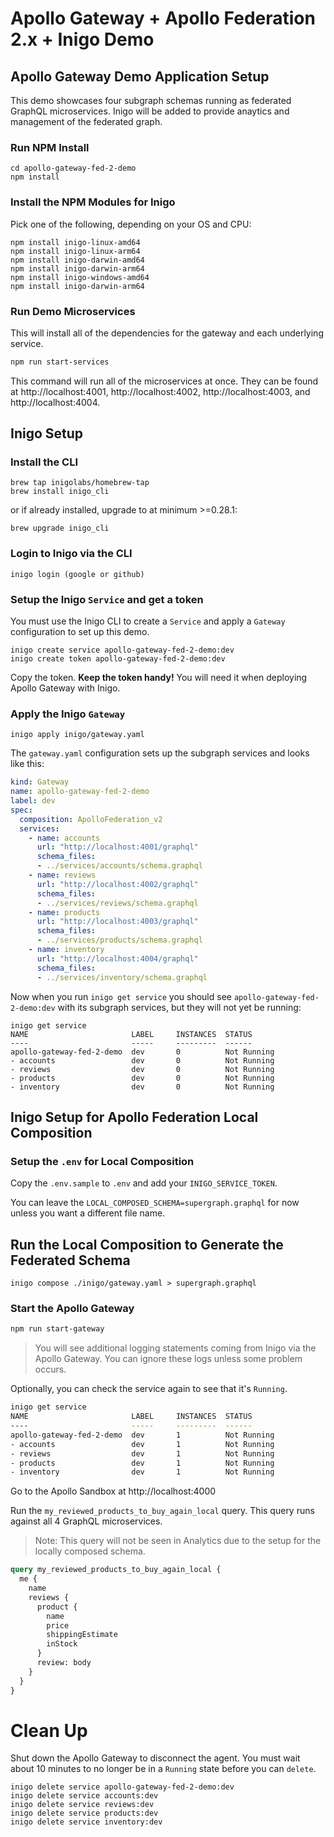 # Apollo Gateway + Apollo Federation 2.x + Inigo Demo

## Apollo Gateway Demo Application Setup

This demo showcases four subgraph schemas running as federated GraphQL microservices. Inigo will be added to provide anaytics and management of the federated graph.

### Run NPM Install

```
cd apollo-gateway-fed-2-demo
npm install
```


### Install the NPM Modules for Inigo

Pick one of the following, depending on your OS and CPU:
```
npm install inigo-linux-amd64
npm install inigo-linux-arm64
npm install inigo-darwin-amd64
npm install inigo-darwin-arm64
npm install inigo-windows-amd64
npm install inigo-darwin-arm64
```

### Run Demo Microservices

This will install all of the dependencies for the gateway and each underlying service.

```sh
npm run start-services
```

This command will run all of the microservices at once. They can be found at http://localhost:4001, http://localhost:4002, http://localhost:4003, and http://localhost:4004.


## Inigo Setup

### Install the CLI

```shell
brew tap inigolabs/homebrew-tap
brew install inigo_cli
```

or if already installed, upgrade to at minimum >=0.28.1:

```
brew upgrade inigo_cli
```

### Login to Inigo via the CLI

```shell
inigo login (google or github)
```

### Setup the Inigo `Service` and get a  token

You must use the Inigo CLI to create a `Service` and apply a `Gateway` configuration to set up this demo.

```shell
inigo create service apollo-gateway-fed-2-demo:dev
inigo create token apollo-gateway-fed-2-demo:dev
```

Copy the token. **Keep the token handy!** You will need it when deploying Apollo Gateway with Inigo.

### Apply the Inigo `Gateway`

```shell
inigo apply inigo/gateway.yaml
```

The `gateway.yaml` configuration sets up the subgraph services and looks like this:

```yaml
kind: Gateway
name: apollo-gateway-fed-2-demo
label: dev
spec:
  composition: ApolloFederation_v2
  services:
    - name: accounts
      url: "http://localhost:4001/graphql"
      schema_files:
      - ../services/accounts/schema.graphql
    - name: reviews
      url: "http://localhost:4002/graphql"
      schema_files:
      - ../services/reviews/schema.graphql
    - name: products
      url: "http://localhost:4003/graphql"
      schema_files:
      - ../services/products/schema.graphql
    - name: inventory
      url: "http://localhost:4004/graphql"
      schema_files:
      - ../services/inventory/schema.graphql
```

Now when you run `inigo get service` you should see `apollo-gateway-fed-2-demo:dev` with its subgraph services, but they will not yet be running:

```shell
inigo get service
NAME                       LABEL     INSTANCES  STATUS
----                       -----     ---------  ------
apollo-gateway-fed-2-demo  dev       0          Not Running
- accounts                 dev       0          Not Running
- reviews                  dev       0          Not Running
- products                 dev       0          Not Running
- inventory                dev       0          Not Running
```

## Inigo Setup for Apollo Federation Local Composition

### Setup the `.env` for Local Composition

Copy the `.env.sample` to `.env` and add your `INIGO_SERVICE_TOKEN`. 

You can leave the `LOCAL_COMPOSED_SCHEMA=supergraph.graphql` for now unless you want a different file name.

## Run the Local Composition to Generate the Federated Schema

```shell
inigo compose ./inigo/gateway.yaml > supergraph.graphql
```

### Start the Apollo Gateway

```sh
npm run start-gateway
```

> You will see additional logging statements coming from Inigo via the Apollo Gateway. You can ignore these logs unless some problem occurs.

Optionally, you can check the service again to see that it's `Running`.

```sh                     
inigo get service
NAME                       LABEL     INSTANCES  STATUS
----                       -----     ---------  ------
apollo-gateway-fed-2-demo  dev       1          Not Running
- accounts                 dev       1          Not Running
- reviews                  dev       1          Not Running
- products                 dev       1          Not Running
- inventory                dev       1          Not Running
```

Go to the Apollo Sandbox at http://localhost:4000

Run the `my_reviewed_products_to_buy_again_local` query. This query runs against all 4 GraphQL microservices.

> Note: This query will not be seen in Analytics due to the setup for the locally composed schema.

```graphql
query my_reviewed_products_to_buy_again_local {
  me {
    name
    reviews {
      product {
        name
        price
        shippingEstimate
        inStock
      }
      review: body
    }
  }
}
```



# Clean Up

Shut down the Apollo Gateway to disconnect the agent. You must wait about 10 minutes to no longer be in a `Running` state before you can `delete`.

```shell
inigo delete service apollo-gateway-fed-2-demo:dev
inigo delete service accounts:dev
inigo delete service reviews:dev
inigo delete service products:dev
inigo delete service inventory:dev
```